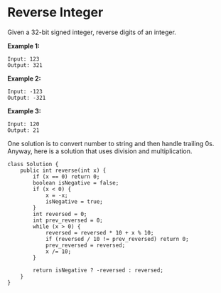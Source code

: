 # Reverse Integer

Given a 32-bit signed integer, reverse digits of an integer.

**Example 1:**

```
Input: 123
Output: 321
```

**Example 2:**

```
Input: -123
Output: -321
```

**Example 3:**

```
Input: 120
Output: 21
```

One solution is to convert number to string and then handle trailing 0s. Anyway, here is a solution that uses division and multiplication.

```
class Solution {
    public int reverse(int x) {
        if (x == 0) return 0;
        boolean isNegative = false;
        if (x < 0) {
            x = -x;
            isNegative = true;
        }
        int reversed = 0;
        int prev_reversed = 0;
        while (x > 0) {
            reversed = reversed * 10 + x % 10;
            if (reversed / 10 != prev_reversed) return 0;
            prev_reversed = reversed;
            x /= 10;
        }

        return isNegative ? -reversed : reversed;
    }
}
```



